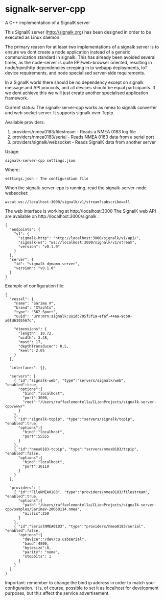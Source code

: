 # signalk-server-cpp
A C++ implementation of a SignalK server

This SignalK server (http://signalk.org) has been designed in order to be executed as Linux daemon.

The primary reason for at least two implementations of a signalk server is to ensure we dont create a node application instead of a generic communication standard in signalk. This has already been avoided several times, as the node-server is quite RPi/web-browser oriented, resulting in node/npm/http dependencies creeping in to webapp deployments, IoT device requirements, and node specialised server-side requirements.

In a SignalK world there should be no dependency except on signalk message and API proocols, and all devices should be equal participants. If we dont achieve this we will just create another specialised application framework.

Current status:
The signalk-server-cpp works as nmea to signalk converter and web socket server.
It supports signalk over TcpIp.

Available providers:
1. providers/nmea0183/filestream - Reads a NMEA 0183 log file
2. providers/nmea0183/serial - Reads NMEA 0183 data from a serial port
3. providers/signalk/websocket - Reads SignalK data from another server

Usage:

    signalk-server-cpp settings.json

Where:

    settings.json - The configuration file
    
    
When the signalk-server-cpp is running, read the signalk-server-node websocket:

    wscat ws://localhost:3000/signalk/v1/stream?subscribe=all

The web interface is working at http://localhost:3000
The SignalK web API are available on http://localhost:3000/signalk :

    {
      "endpoints": {
        "v1": {
          "signalk-http": "http://localhost:3000/signalk/v1/api/",
          "signalk-ws": "ws://localhost:3000/signalk/v1/stream",
          "version": "v0.1.0"
        }
      },
      "server": {
        "id": "signalk-dynamo-server",
        "version": "v0.1.0"
      }
    }

Example of configuration file:

    {
      "vessel": {
        "name": "Sarima V",
        "brand": "XYachts",
        "type": "362 Sport",
        "uuid": "urn:mrn:signalk:uuid:705f5f1a-efaf-44aa-9cb8-a0fd6305567c",
    
        "dimensions": {
          "length": 10.72,
          "width": 3.48,
          "mast": 17,
          "depthTransducer": 0.5,
          "keel": 2.05
        }
      },
    
      "interfaces": {},
    
      "servers": [
        { "id":"signalk-web", "type":"servers/signalk/web", "enabled":true,
          "options":{
            "bind":"localhost",
            "port":3000,
            "root":"/Users/raffaelemontella/CLionProjects/signalk-server-cpp/www/"
          }
        },
        { "id":"signalk-tcpip", "type":"servers/signalk/tcpip", "enabled":true,
          "options":{
            "bind":"localhost",
            "port":55555
          }
        },
        { "id":"nmea0183-tcpip", "type":"servers/nmea0183/tcpip", "enabled":false,
          "options":{
            "bind":"localhost",
            "port":10110
          }
        }
      ],
    
      "providers": [
        { "id":"FileNMEA0183", "type":"providers/nmea0183/filestream", "enabled":true,
          "options":{
            "path":"/Users/raffaelemontella/CLionProjects/signalk-server-cpp/samples/SarimaV-20060114.nmea",
            "millis":250
          }
        },
        { "id":"SerialNMEA0183", "type":"providers/nmea0183/serial", "enabled":false,
          "options":{
            "device":"/dev/cu.usbserial",
            "baud":4800,
            "bytesize":8,
            "parity": "none",
            "stopbits": 1
          }
        }
      ]
    }
    
Important: remember to change the bind ip address in order to match your configuration.
It is, of course, possible to set it as localhost for development purposes, but this affect the service advertisement.


